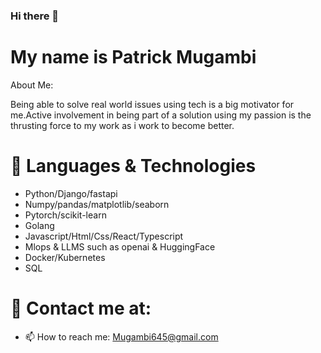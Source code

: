 ### Hi there 👋

# My name is Patrick Mugambi
<!--
**Mugambi645/Mugambi645** is a ✨ _special_ ✨ repository because its `README.md` (this file) appears on your GitHub profile.
-->
About Me:

Being able to solve real world issues using tech is a big motivator for me.Active involvement in being part of a solution using my passion is the thrusting force to my work as i work to become better.

# 🔭 Languages & Technologies

 - Python/Django/fastapi
 - Numpy/pandas/matplotlib/seaborn
 - Pytorch/scikit-learn
 - Golang
 - Javascript/Html/Css/React/Typescript
 - Mlops & LLMS such as openai & HuggingFace
 - Docker/Kubernetes
 - SQL
# 💬 Contact me at:
- 📫 How to reach me: Mugambi645@gmail.com

